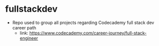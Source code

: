 # fullstackdev

- Repo used to group all projects regarding Codecademy full stack dev career path
  - link: https://www.codecademy.com/career-journey/full-stack-engineer

